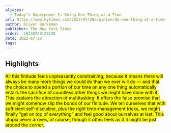 ```yaml
---
aliases:
  - Today’s Superpower Is Doing One Thing at a Time
url: https://www.nytimes.com/2023/07/29/opinion/do-one-thing-at-a-time-management.html
author: Oliver Burkeman
publisher: The New York Times
order: -20230729124130
date: 2023-07-29
tags:
---
```


## Highlights
<mark>All this finitude feels unpleasantly constraining, because it means there will always be many more things we could do than we ever will do — and that the choice to spend a portion of our time on any one thing automatically entails the sacrifice of countless other things we might have done with it. This explains the attraction of multitasking: It offers the false promise that we might somehow slip the bonds of our finitude. We tell ourselves that with sufficient self-discipline, plus the right time-management tricks, we might finally “get on top of everything” and feel good about ourselves at last. This utopia never arrives, of course, though it often feels as if it might be just around the corner.</mark>

